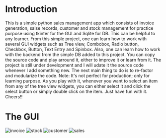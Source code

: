 # Introduction
This is a simple  python sales management app which consists of invoice generation, salse records, customer and stock management for practice purpose using tkinter for the GUI and Sqlite for DB.
This can be helpful to any learner. From this simple project, one can learn how to work with several GUI widgets such as Tree view, Combobox, Radio button, Checkbox, Button, Text Entry and Spinbox. Also, one can learn how to work with the backend from the simple DB added to this project. You can copy the source code and play arround it, either to improve it or learn from it.
The project is still under development and I will udate it the source code whenever I add something new. The next main thing to do is to re-factor and modularize the code. Note: It's not perfect for production; only for learning purpose. As you play with it, whenever you want to select an item from any of the tree view widgets, you can either select it and click the select button or simply double click on the item.
Just have fun with it. Cheers!!

# The GUI

![invoice](https://user-images.githubusercontent.com/84599965/235351829-2f7a1c56-b82d-4856-97d9-0b819327d8d1.png)
![stock](https://user-images.githubusercontent.com/84599965/235351848-bcc94bbe-426d-4142-8cee-0044fe55112a.png)
![customer](https://user-images.githubusercontent.com/84599965/235351853-5183ebf6-9052-4c1b-b758-e380f68b4689.png)
![sales](https://user-images.githubusercontent.com/84599965/235351866-5293c8e7-3750-46f9-aac7-a8ea18d7eac0.png)
